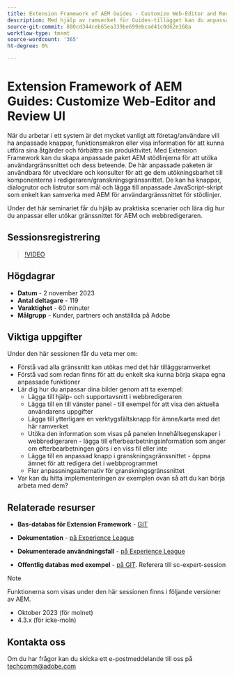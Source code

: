 ```yaml
---
title: Extension Framework of AEM Guides - Customize Web-Editor and Review UI
description: Med hjälp av ramverket för Guides-tillägget kan du anpassa de önskade avsnitten i Granska användargränssnitt eller Webbredigerare med hjälp av JSON, CSS och JavaScript som är enkla att uppdatera.
source-git-commit: 880cd344ceb65ea339be699ebcad41c0d62e168a
workflow-type: tm+mt
source-wordcount: '365'
ht-degree: 0%

---
```


# Extension Framework of AEM Guides: Customize Web-Editor and Review UI

När du arbetar i ett system är det mycket vanligt att företag/användare vill ha anpassade knappar, funktionsmakron eller visa information för att kunna utföra sina åtgärder och förbättra sin produktivitet. Med Extension Framework kan du skapa anpassade paket AEM stödlinjerna för att utöka användargränssnittet och dess beteende. De här anpassade paketen är användbara för utvecklare och konsulter för att ge dem utökningsbarhet till komponenterna i redigeraren/granskningsgränssnittet. De kan ha knappar, dialogrutor och listrutor som mål och lägga till anpassade JavaScript-skript som enkelt kan samverka med AEM för användargränssnittet för stödlinjer.

Under det här seminariet får du hjälp av praktiska scenarier och lära dig hur du anpassar eller utökar gränssnittet för AEM och webbredigeraren.

## Sessionsregistrering

>[!VIDEO](https://video.tv.adobe.com/v/3425476/review-ui-customization-guides-extension-framework-web-editor)

## Högdagrar

- **Datum** - 2 november 2023
- **Antal deltagare** - 119
- **Varaktighet** - 60 minuter
- **Målgrupp** - Kunder, partners och anställda på Adobe

## Viktiga uppgifter

Under den här sessionen får du veta mer om:
- Förstå vad alla gränssnitt kan utökas med det här tilläggsramverket
- Förstå vad som redan finns för att du enkelt ska kunna börja skapa egna anpassade funktioner
- Lär dig hur du anpassar dina bilder genom att ta exempel:
   - Lägga till hjälp- och supportavsnitt i webbredigeraren
   - Lägga till en till vänster panel - till exempel för att visa den aktuella användarens uppgifter
   - Lägga till ytterligare en verktygsfältsknapp för ämne/karta med det här ramverket
   - Utöka den information som visas på panelen Innehållsegenskaper i webbredigeraren - lägga till efterbearbetningsinformation som anger om efterbearbetningen görs i en viss fil eller inte
   - Lägga till en anpassad knapp i granskningsgränssnittet - öppna ämnet för att redigera det i webbprogrammet
   - Fler anpassningsalternativ för granskningsgränssnittet
- Var kan du hitta implementeringen av exemplen ovan så att du kan börja arbeta med dem?


## Relaterade resurser

- **Bas-databas för Extension Framework** - [GIT](https://github.com/adobe/guides-extension/tree/main)

- **Dokumentation** - [på Experience League](https://guides-extension.vercel.app/docs/aem_guides_framework/basic_customisation)

- **Dokumenterade användningsfall** - [på Experience League](https://guides-extension.vercel.app/docs/aem_guides_framework/basic_customisation)

- **Offentlig databas med exempel** - [på GIT](https://github.com/adobe/guides-extension/tree/sc-expert-session). Referera till sc-expert-session


>[!NOTE]
>
> Funktionerna som visas under den här sessionen finns i följande versioner av AEM.
> - Oktober 2023 (för molnet)
> - 4.3.x (för icke-moln)



## Kontakta oss

Om du har frågor kan du skicka ett e-postmeddelande till oss på <techcomm@adobe.com>
